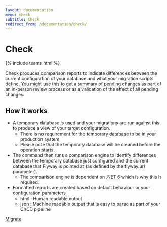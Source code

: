 ```yaml
---
layout: documentation
menu: check
subtitle: Check
redirect_from: /documentation/check/
---
```

# Check
{% include teams.html %}

Check produces comparison reports to indicate differences between the current configuration of your database and what your migration scripts define. You might use this to get a summary of pending changes as part of an in-person review process or as a validation of the effect of all pending changes. 
## How it works  
- A temporary database is used and your migrations are run against this to produce a view of your target configuration. 
    - There is no requirement for the temporary database to be in your production system 
    - Please note that the temporary database will be cleaned before the operation starts.
- The command then runs a comparison engine to identify differences between the temporary database just configured and the current database that Flyway is pointed at (as defined by the flyway.url parameter).
    - The comparison engine is dependent on [.NET 6](https://dotnet.microsoft.com/en-us/download/dotnet/6.0) which is why this is required.
- Formatted reports are created based on default behaviour or your configuration parameters
    - html : Human readable output
    - json : Machine readable output that is easy to parse as part of your CI/CD pipeline

<p class="next-steps">
    <a class="btn btn-primary" href="/documentation/command/migrate">Migrate<i class="fa fa-arrow-right"></i></a>
</p>